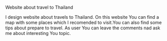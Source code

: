 Website about travel to Thailand

I design website about travels to Thailand. On this website You can find a map with some places which I recomended to visit.You can also find some tips about prepare to travel. As user You can leave the comments nad ask me about interesting You topic.
